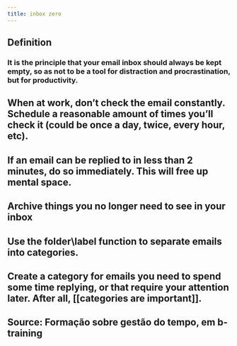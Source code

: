 ```yaml
---
title: inbox zero
---
```


##
## Definition
### It is the principle that your email inbox should always be kept empty, so as not to be a tool for distraction and procrastination, but for productivity.
## When at work, don’t check the email constantly. Schedule a reasonable amount of times you’ll check it (could be once a day, twice, every hour, etc).
## If an email can be replied to in less than 2 minutes, do so immediately. This will free up mental space.
## Archive things you no longer need to see in your inbox
## Use the folder\label function to separate emails into categories.
## Create a category for emails you need to spend some time replying, or that require your attention later. After all, [[categories are important]].
## Source: Formação sobre gestão do tempo, em b-training
